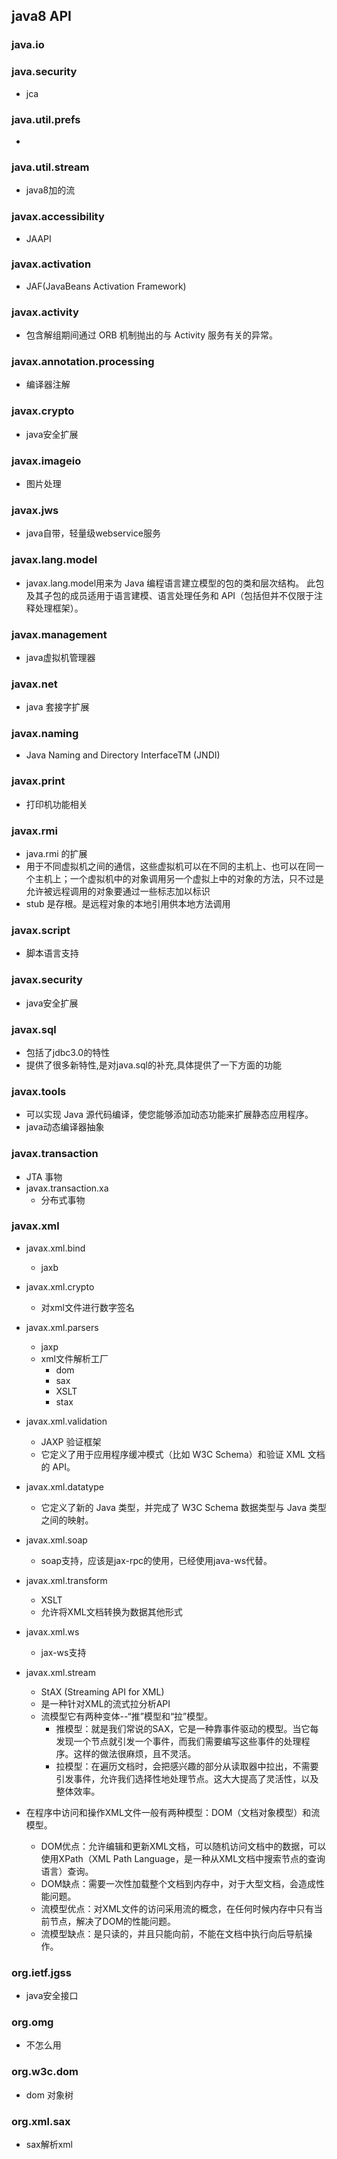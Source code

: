 ## java8 API


### java.io

### java.security
 * jca

### java.util.prefs
 * 

### java.util.stream
 * java8加的流

### javax.accessibility 
 * JAAPI

### javax.activation
 * JAF(JavaBeans Activation Framework)

### javax.activity
 * 包含解组期间通过 ORB 机制抛出的与 Activity 服务有关的异常。

### javax.annotation.processing 
 * 编译器注解

### javax.crypto 
 * java安全扩展

### javax.imageio 
 * 图片处理

### javax.jws 
 * java自带，轻量级webservice服务

### javax.lang.model
 * javax.lang.model用来为 Java 编程语言建立模型的包的类和层次结构。 此包及其子包的成员适用于语言建模、语言处理任务和 API（包括但并不仅限于注释处理框架）。

### javax.management 
 * java虚拟机管理器
 
### javax.net
 * java 套接字扩展
 
### javax.naming
 * Java Naming and Directory InterfaceTM (JNDI)

### javax.print
 * 打印机功能相关
 
### javax.rmi 
 * java.rmi 的扩展
 * 用于不同虚拟机之间的通信，这些虚拟机可以在不同的主机上、也可以在同一个主机上；一个虚拟机中的对象调用另一个虚拟上中的对象的方法，只不过是允许被远程调用的对象要通过一些标志加以标识
 * stub 是存根。是远程对象的本地引用供本地方法调用

### javax.script 
 * 脚本语言支持

### javax.security
 * java安全扩展

### javax.sql
 * 包括了jdbc3.0的特性   
 * 提供了很多新特性,是对java.sql的补充,具体提供了一下方面的功能

### javax.tools
 * 可以实现 Java 源代码编译，使您能够添加动态功能来扩展静态应用程序。
 * java动态编译器抽象

### javax.transaction 
 * JTA 事物
 * javax.transaction.xa
   + 分布式事物
   
### javax.xml
 * javax.xml.bind
   + jaxb
 * javax.xml.crypto
   + 对xml文件进行数字签名
 * javax.xml.parsers 
   + jaxp
   + xml文件解析工厂
     - dom
     - sax
     - XSLT
     - stax
 * javax.xml.validation
   + JAXP 验证框架
   + 它定义了用于应用程序缓冲模式（比如 W3C Schema）和验证 XML 文档的 API。
   
 * javax.xml.datatype
   + 它定义了新的 Java 类型，并完成了 W3C Schema 数据类型与 Java 类型之间的映射。
 * javax.xml.soap 
   + soap支持，应该是jax-rpc的使用，已经使用java-ws代替。
 * javax.xml.transform 
   + XSLT
   + 允许将XML文档转换为数据其他形式
   
 * javax.xml.ws 
   + jax-ws支持
 * javax.xml.stream 
   + StAX (Streaming API for XML)
   + 是一种针对XML的流式拉分析API
   + 流模型它有两种变体--“推”模型和“拉”模型。 
      - 推模型：就是我们常说的SAX，它是一种靠事件驱动的模型。当它每发现一个节点就引发一个事件，而我们需要编写这些事件的处理程序。这样的做法很麻烦，且不灵活。
      - 拉模型：在遍历文档时，会把感兴趣的部分从读取器中拉出，不需要引发事件，允许我们选择性地处理节点。这大大提高了灵活性，以及整体效率。
   
 * 在程序中访问和操作XML文件一般有两种模型：DOM（文档对象模型）和流模型。
   + DOM优点：允许编辑和更新XML文档，可以随机访问文档中的数据，可以使用XPath（XML Path Language，是一种从XML文档中搜索节点的查询语言）查询。 
   + DOM缺点：需要一次性加载整个文档到内存中，对于大型文档，会造成性能问题。
   + 流模型优点：对XML文件的访问采用流的概念，在任何时候内存中只有当前节点，解决了DOM的性能问题。 
   + 流模型缺点：是只读的，并且只能向前，不能在文档中执行向后导航操作。
   
### org.ietf.jgss 
 * java安全接口
 
### org.omg
 * 不怎么用
 
### org.w3c.dom
 * dom 对象树
 
### org.xml.sax 
 * sax解析xml